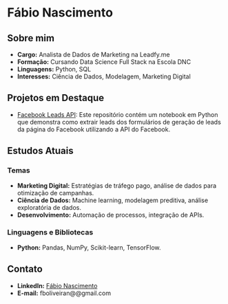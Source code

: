 # Fábio Nascimento

## Sobre mim
- **Cargo:** Analista de Dados de Marketing na Leadfy.me
- **Formação:** Cursando Data Science Full Stack na Escola DNC
- **Linguagens:** Python, SQL
- **Interesses:** Ciência de Dados, Modelagem, Marketing Digital

## Projetos em Destaque
- [Facebook Leads API](https://github.com/fabiooliveir/facebook-leads-api): Este repositório contém um notebook em Python que demonstra como extrair leads dos formulários de geração de leads da página do Facebook utilizando a API do Facebook.

## Estudos Atuais
### Temas
- **Marketing Digital:** Estratégias de tráfego pago, análise de dados para otimização de campanhas.
- **Ciência de Dados:** Machine learning, modelagem preditiva, análise exploratória de dados.
- **Desenvolvimento:** Automação de processos, integração de APIs.

### Linguagens e Bibliotecas
- **Python:** Pandas, NumPy, Scikit-learn, TensorFlow.

## Contato
- **LinkedIn:** [Fábio Nascimento](https://www.linkedin.com/in/brazilian-analytics-pro/)
- **E-mail:** fboliveiran@@gmail.com
